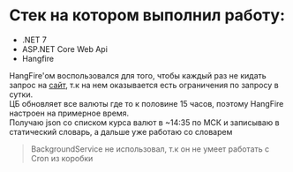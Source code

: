 # Стек на котором выполнил работу:
* .NET 7
* ASP.NET Core Web Api
* Hangfire

HangFire'ом воспользовался для того, чтобы каждый раз не кидать запрос на [сайт](https://www.cbr-xml-daily.ru/daily_json.js), т.к на нем оказывается есть ограничения по запросу в сутки.<br/>
ЦБ обновляет все валюты где то к половине 15 часов, поэтому HangFire настроен на примерное время.
<br/>Получаю json со списком курса валют в ~14:35 по МСК и записываю в статический словарь, а дальше уже работаю со словарем
> BackgroundService не использовал, т.к он не умеет работать с Cron из коробки
